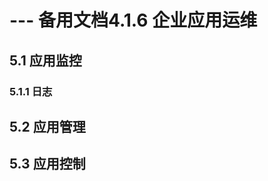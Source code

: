 # --- 备用文档4.1.6 企业应用运维

<a name="caXGP"></a>
## 5.1 应用监控
<a name="y3Nsl"></a>
### 5.1.1 日志
<a name="hv8Ar"></a>
## 5.2 应用管理

<a name="eYb1W"></a>
## 5.3 应用控制


